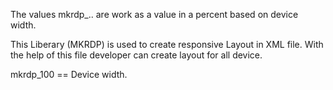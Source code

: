 The values mkrdp_.. are work as a value in a percent based on device width.

This Liberary (MKRDP) is used to create responsive Layout in XML file.
With the help of this file developer can create layout for all device.

mkrdp_100 == Device width.
